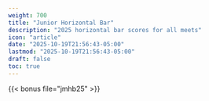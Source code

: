 ```yaml
---
weight: 700
title: "Junior Horizontal Bar"
description: "2025 horizontal bar scores for all meets"
icon: "article"
date: "2025-10-19T21:56:43-05:00"
lastmod: "2025-10-19T21:56:43-05:00"
draft: false
toc: true
---
```


{{< bonus file="jmhb25" >}}